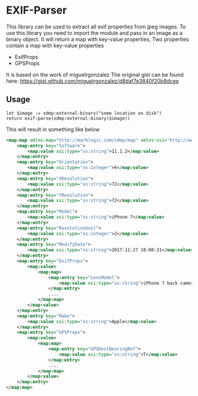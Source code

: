 # EXIF-Parser

This library can be used to extract all exif properties from jpeg images.
To use this library you need to import the module and pass in an image as a binary object.
It will return a map with key-value properties, Two properties contain a map with key-value properties

* ExifProps
* GPSProps

It is based on the work of miguelrgonzalez
The original gist can be found here: https://gist.github.com/miguelrgonzalez/d8daf7e3840f20b8dcee

## Usage

```xquery
let $image := xdmp:external-binary("some location on disk")
return exif:parse(xdmp:external-binary($image))
```
This will result in something like below

```xml
<map:map xmlns:map="http://marklogic.com/xdmp/map" xmlns:xsi="http://www.w3.org/2001/XMLSchema-instance" xmlns:xs="http://www.w3.org/2001/XMLSchema">
	<map:entry key="Software">
		<map:value xsi:type="xs:string">11.1.2</map:value>
	</map:entry>
	<map:entry key="Orientation">
		<map:value xsi:type="xs:integer">6</map:value>
	</map:entry>
	<map:entry key="XResolution">
		<map:value xsi:type="xs:string">72</map:value>
	</map:entry>
	<map:entry key="YResolution">
		<map:value xsi:type="xs:string">72</map:value>
	</map:entry>
	<map:entry key="Model">
		<map:value xsi:type="xs:string">iPhone 7</map:value>
	</map:entry>
	<map:entry key="ResolutionUnit">
		<map:value xsi:type="xs:integer">2</map:value>
	</map:entry>
	<map:entry key="ModifyDate">
		<map:value xsi:type="xs:string">2017:11:27 18:00:31</map:value>
	</map:entry>
	<map:entry key="ExifProps">
		<map:value>
			<map:map>
				<map:entry key="LensModel">
					<map:value xsi:type="xs:string">iPhone 7 back camera 3.99mm f/1.8</map:value>
				</map:entry>
				....
			</map:map>
		</map:value>
	</map:entry>
	<map:entry key="Make">
		<map:value xsi:type="xs:string">Apple</map:value>
	</map:entry>
	<map:entry key="GPSProps">
		<map:value>
			<map:map>
				<map:entry key="GPSDestBearingRef">
					<map:value xsi:type="xs:string">T</map:value>
				</map:entry>
				....
			</map:map>
		</map:value>
	</map:entry>
</map:map>
```
